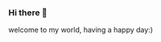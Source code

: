 ### Hi there 👋
  
welcome to my world, having a happy day:)
<!--
**Hisiao/Hisiao** is a ✨ _special_ ✨ repository because its `README.md` (this file) appears on your GitHub profile.

Here are some ideas to get you started:

- 🔭 I’m currently working on physics, eletronics...
- 🌱 I’m currently learning C#, flushbonading, FPGA...
- 👯 I’m looking to collaborate on FPGA...
- 🤔 I’m looking for help with FPGA...
- 💬 Ask me about ...
- 📫 How to reach me: ...
- 😄 Pronouns: ...
- ⚡ Fun fact: ...
-->
